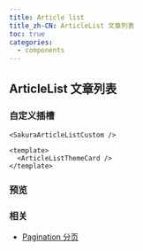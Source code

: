 ```yaml
---
title: Article list
title_zh-CN: ArticleList 文章列表
toc: true
categories:
  - components
---
```


## ArticleList 文章列表

### 自定义插槽

`<SakuraArticleListCustom />`

```vue
<template>
  <ArticleListThemeCard />
</template>
```

### 预览

<SakuraArticleListPG />

### 相关

* [Pagination 分页](/components/pagination)
